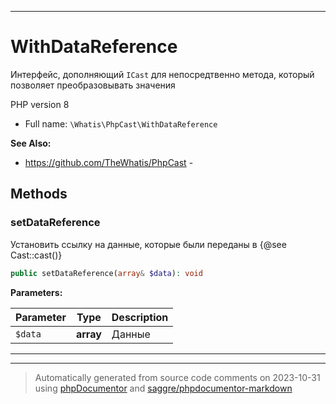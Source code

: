 ***

# WithDataReference

Интерфейс, дополняющий
`ICast` для непосредтвенно
метода, который позволяет
преобразовывать значения

PHP version 8

* Full name: `\Whatis\PhpCast\WithDataReference`

**See Also:**

* https://github.com/TheWhatis/PhpCast - 



## Methods


### setDataReference

Установить ссылку на данные, которые
были переданы в {@see Cast::cast()}

```php
public setDataReference(array& $data): void
```








**Parameters:**

| Parameter | Type | Description |
|-----------|------|-------------|
| `$data` | **array** | Данные |




***


***
> Automatically generated from source code comments on 2023-10-31 using [phpDocumentor](http://www.phpdoc.org/) and [saggre/phpdocumentor-markdown](https://github.com/Saggre/phpDocumentor-markdown)
